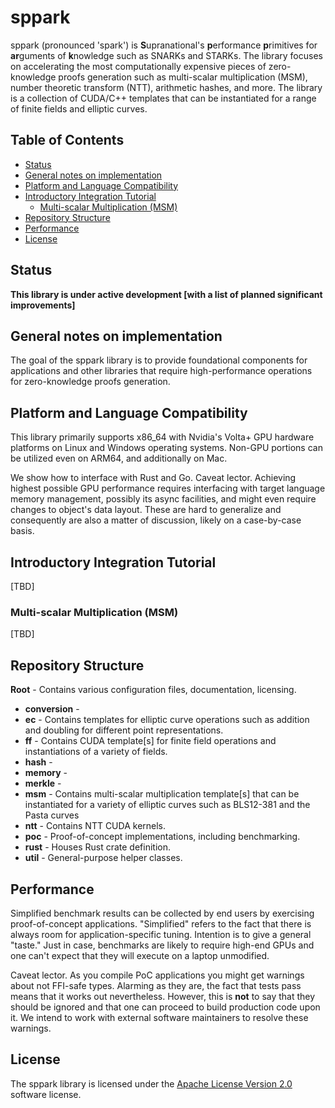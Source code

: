 # sppark

sppark (pronounced 'spark') is **S**upranational's **p**erformance **p**rimitives for **ar**guments of **k**nowledge such as SNARKs and STARKs. The library focuses on accelerating the most computationally expensive pieces of zero-knowledge proofs generation such as multi-scalar multiplication (MSM), number theoretic transform (NTT), arithmetic hashes, and more. The library is a collection of CUDA/C++ templates that can be instantiated for a range of finite fields and elliptic curves.

## Table of Contents

  * [Status](#status)
  * [General notes on implementation](#general-notes-on-implementation)
  * [Platform and Language Compatibility](#platform-and-language-compatibility)
  * [Introductory Integration Tutorial](#introductory-integration-tutorial)
    + [Multi-scalar Multiplication (MSM)](#multi-scalar-multiplication-msm)
  * [Repository Structure](#repository-structure)
  * [Performance](#performance)
  * [License](#license)

## Status

**This library is under active development [with a list of planned significant improvements]**

## General notes on implementation

The goal of the sppark library is to provide foundational components for applications and other libraries that require high-performance operations for zero-knowledge proofs generation.

## Platform and Language Compatibility

This library primarily supports x86_64 with Nvidia's Volta+ GPU hardware platforms on Linux and Windows operating systems. Non-GPU portions can be utilized even on ARM64, and additionally on Mac.

We show how to interface with Rust and Go. Caveat lector. Achieving highest possible GPU performance requires interfacing with target language memory management, possibly its async facilities, and might even require changes to object's data layout. These are hard to generalize and consequently are also a matter of discussion, likely on a case-by-case basis.

## Introductory Integration Tutorial

[TBD]

### Multi-scalar Multiplication (MSM)

[TBD]

## Repository Structure

**Root** - Contains various configuration files, documentation, licensing.
* **conversion** -
* **ec** - Contains templates for elliptic curve operations such as addition and doubling for different point representations.
* **ff** - Contains CUDA template[s] for finite field operations and instantiations of a variety of fields.
* **hash** -
* **memory** -
* **merkle** -
* **msm** - Contains multi-scalar multiplication template[s] that can be instantiated for a variety of elliptic curves such as BLS12-381 and the Pasta curves
* **ntt** - Contains NTT CUDA kernels.
* **poc** - Proof-of-concept implementations, including benchmarking.
* **rust** - Houses Rust crate definition.
* **util** - General-purpose helper classes.

## Performance

Simplified benchmark results can be collected by end users by exercising proof-of-concept applications. "Simplified" refers to the fact that there is always room for application-specific tuning. Intention is to give a general "taste." Just in case, benchmarks are likely to require high-end GPUs and one can't expect that they will execute on a laptop unmodified.

Caveat lector. As you compile PoC applications you might get warnings about not FFI-safe types. Alarming as they are, the fact that tests pass means that it works out nevertheless. However, this is **not** to say that they should be ignored and that one can proceed to build production code upon it. We intend to work with external software maintainers to resolve these warnings.

## License

The sppark library is licensed under the [Apache License Version 2.0](LICENSE) software license.
